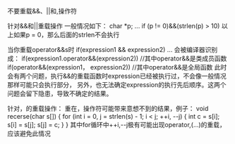 不要重载&&、||和,操作符

针对&&和||重载操作
一般情况如下：
char *p;
...
if (p != 0)&&(strlen(p) > 10)
以上如果p = 0，那么后面的strlen不会执行

当你重载operator&&s时
if(expression1 && expression2) ...
会被编译器识别成：
if(expression1.operator&&(expression2))    //其中operator&&是类成员函数
if(operator&&(expression1， expression2))    //其中operator&&是全局函数
此时会有两个问题，执行&&的重载函数时expression已经被执行过，不会像一般情况那样可能只会执行部分，
另外，也无法确定expression的执行先后顺序。这两个问题会留下隐患，导致不确定的结果。


针对，的重载操作：
重在，操作符可能带来意想不到的结果，例子：
void recerse(char s[])
{
    for (int i = 0, j = strlen(s) - 1; 
        i < j;
        ++i, --j)
    {
        int c = s[i];
        s[i] = s[j];
        s[j] = c;
    }
}
其中for循环中++i,--j极有可能出现operator,(...)的重载，应该避免此情况